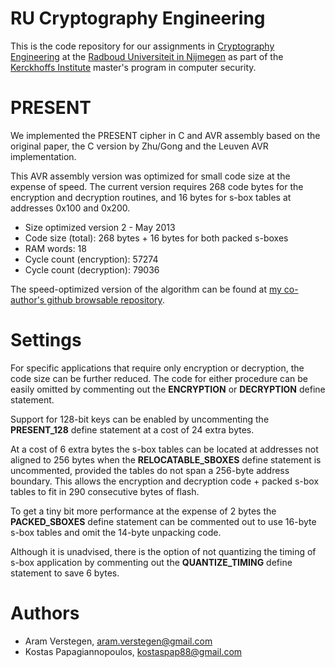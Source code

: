 RU Cryptography Engineering
===========================
This is the code repository for our assignments in [Cryptography Engineering](http://rucryptoengineering.wordpress.com) at the [Radboud Universiteit in Nijmegen](http://www.ru.nl/) as part of the [Kerckhoffs Institute](http://kerckhoffs-institute.org/) master's program in computer security.

PRESENT
=======
We implemented the PRESENT cipher in C and AVR assembly based on the original paper, the C version by Zhu/Gong and the Leuven AVR implementation.

This AVR assembly version was optimized for small code size at the expense of speed.
The current version requires 268 code bytes for the encryption and decryption routines, and 16 bytes for s-box tables at addresses 0x100 and 0x200.

* Size optimized version 2 - May 2013
* Code size (total):          268 bytes + 16 bytes for both packed s-boxes
* RAM words:                   18
* Cycle count (encryption): 57274
* Cycle count (decryption): 79036

The speed-optimized version of the algorithm can be found at [my co-author's github browsable repository](https://github.com/kostaspap88/PRESENT_speed_implementation/).

Settings
========
For specific applications that require only encryption or decryption, the code size can be further reduced.
The code for either procedure can be easily omitted by commenting out the **ENCRYPTION** or **DECRYPTION** define statement.

Support for 128-bit keys can be enabled by uncommenting the **PRESENT_128** define statement at a cost of 24 extra bytes.

At a cost of 6 extra bytes the s-box tables can be located at addresses not aligned to 256 bytes when the **RELOCATABLE_SBOXES** define statement is uncommented, provided the tables do not span a 256-byte address boundary. This allows the encryption and decryption code + packed s-box tables to fit in 290 consecutive bytes of flash.

To get a tiny bit more performance at the expense of 2 bytes the **PACKED_SBOXES** define statement can be commented out to use 16-byte s-box tables and omit the 14-byte unpacking code.

Although it is unadvised, there is the option of not quantizing the timing of s-box application by commenting out the **QUANTIZE_TIMING** define statement to save 6 bytes.

Authors
=======
 * Aram Verstegen, aram.verstegen@gmail.com
 * Kostas Papagiannopoulos, kostaspap88@gmail.com

